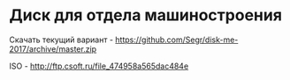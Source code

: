 # Диск для отдела машиностроения


Скачать текущий вариант - https://github.com/Segr/disk-me-2017/archive/master.zip

ISO - http://ftp.csoft.ru/file_474958a565dac484e
